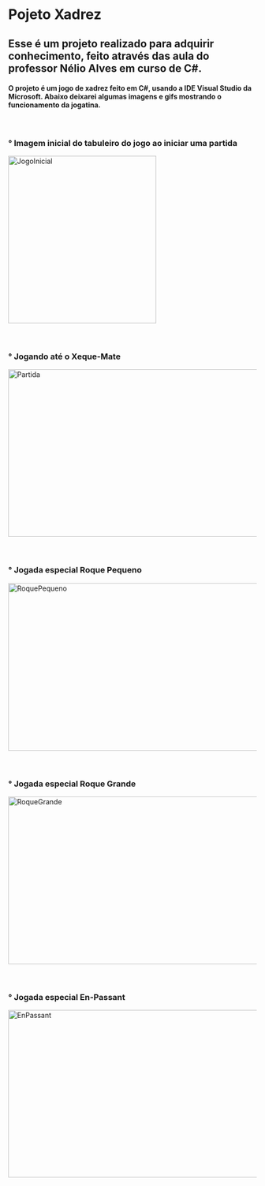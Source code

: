 # Pojeto Xadrez
## Esse é um projeto realizado para adquirir conhecimento, feito através das aula do professor Nélio Alves em curso de C#. 

#### O projeto é um jogo de xadrez feito em C#, usando a IDE Visual Studio da Microsoft. Abaixo deixarei algumas imagens e gifs mostrando o funcionamento da jogatina.

<div style="display: inline_block"><br>
  <div>
    <h3> ° Imagem inicial do tabuleiro do jogo ao iniciar uma partida</h3>
    <img align="center" alt="JogoInicial" height="340" width="300" src="https://cdn.discordapp.com/attachments/758866002968182795/925547231040401418/JogoInicial.png">
  </div>
    <br></br>
  <div>
    <h3> ° Jogando até o Xeque-Mate</h3>
    <img align="center" alt="Partida" height="340" width="600" src="https://cdn.discordapp.com/attachments/758866002968182795/925549792040480908/Ganhando_o_jogo.gif">
  </div>
    <br></br>
  <div>
    <h3> ° Jogada especial Roque Pequeno</h3>
    <img align="center" alt="RoquePequeno" height="340" width="600" src="https://cdn.discordapp.com/attachments/758866002968182795/925549792040480908/Ganhando_o_jogo.gif">
  </div>
    <br></br>
  <div>
    <h3> ° Jogada especial Roque Grande</h3>
    <img align="center" alt="RoqueGrande" height="340" width="600" src="https://cdn.discordapp.com/attachments/758866002968182795/925550999333118013/RoqueGrande.gif">
  </div>
    <br></br>
  <div>
    <h3> ° Jogada especial En-Passant</h3>
    <img align="center" alt="EnPassant" height="340" width="600" src="https://cdn.discordapp.com/attachments/758866002968182795/925551304212906064/El_Passant.gif">
  </div>
</div>
